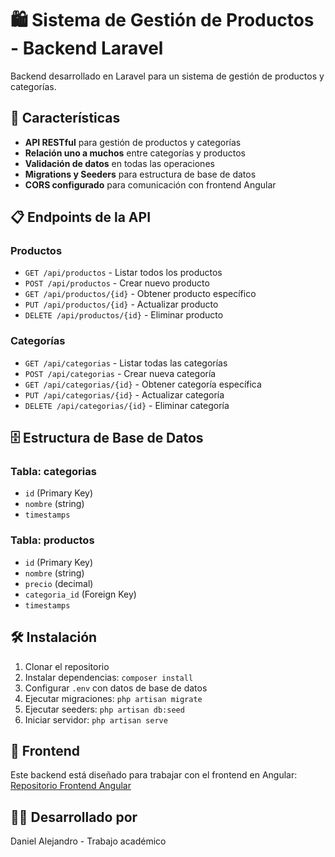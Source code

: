 # 🛍️ Sistema de Gestión de Productos - Backend Laravel

Backend desarrollado en Laravel para un sistema de gestión de productos y categorías.

## 🚀 Características

- **API RESTful** para gestión de productos y categorías
- **Relación uno a muchos** entre categorías y productos
- **Validación de datos** en todas las operaciones
- **Migrations y Seeders** para estructura de base de datos
- **CORS configurado** para comunicación con frontend Angular

## 📋 Endpoints de la API

### Productos
- `GET /api/productos` - Listar todos los productos
- `POST /api/productos` - Crear nuevo producto
- `GET /api/productos/{id}` - Obtener producto específico
- `PUT /api/productos/{id}` - Actualizar producto
- `DELETE /api/productos/{id}` - Eliminar producto

### Categorías
- `GET /api/categorias` - Listar todas las categorías
- `POST /api/categorias` - Crear nueva categoría
- `GET /api/categorias/{id}` - Obtener categoría específica
- `PUT /api/categorias/{id}` - Actualizar categoría
- `DELETE /api/categorias/{id}` - Eliminar categoría

## 🗄️ Estructura de Base de Datos

### Tabla: categorias
- `id` (Primary Key)
- `nombre` (string)
- `timestamps`

### Tabla: productos
- `id` (Primary Key)
- `nombre` (string)
- `precio` (decimal)
- `categoria_id` (Foreign Key)
- `timestamps`

## 🛠️ Instalación

1. Clonar el repositorio
2. Instalar dependencias: `composer install`
3. Configurar `.env` con datos de base de datos
4. Ejecutar migraciones: `php artisan migrate`
5. Ejecutar seeders: `php artisan db:seed`
6. Iniciar servidor: `php artisan serve`

## 🔗 Frontend

Este backend está diseñado para trabajar con el frontend en Angular:
[Repositorio Frontend Angular](https://github.com/tuusuario/frontend-productos)

## 👨‍💻 Desarrollado por

Daniel Alejandro - Trabajo académico
